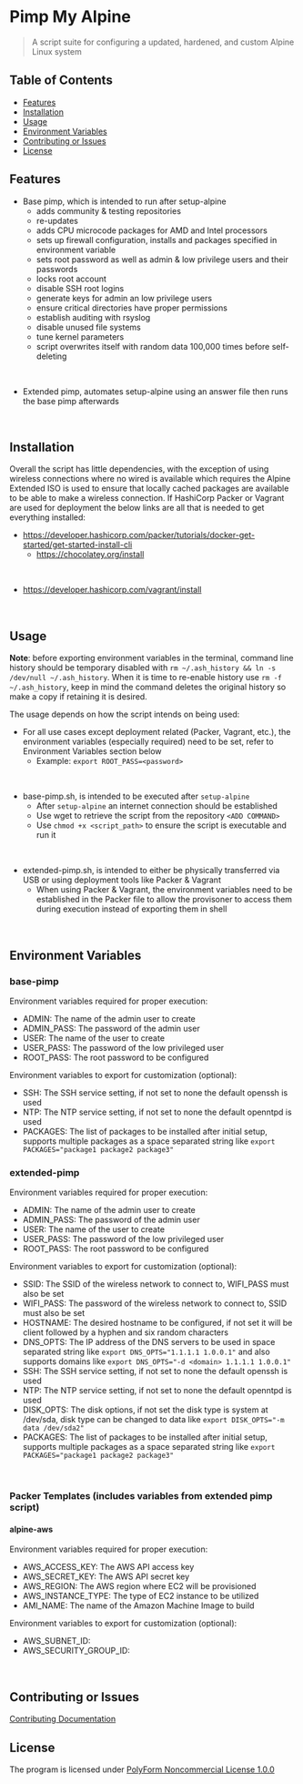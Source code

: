 # Pimp My Alpine

> A script suite for configuring a updated, hardened, and custom Alpine Linux system

## Table of Contents

- [Features](#Features)
- [Installation](#Installation)
- [Usage](#Usage)
- [Environment Variables](#Environment-Variables)
- [Contributing or Issues](#Contributing-or-Issues)
- [License](#License)

## Features

- Base pimp, which is intended to run after setup-alpine
	- adds community & testing repositories
	- re-updates
	- adds CPU microcode packages for AMD and Intel processors
	- sets up firewall configuration, installs and packages specified in environment variable
	- sets root password as well as admin & low privilege users and their passwords
	- locks root account
	- disable SSH root logins
	- generate keys for admin an low privilege users
	- ensure critical directories have proper permissions
	- establish auditing with rsyslog
	- disable unused file systems
	- tune kernel parameters
	- script overwrites itself with random data 100,000 times before self-deleting
<br>

- Extended pimp, automates setup-alpine using an answer file then runs the base pimp afterwards
<br>


## Installation

Overall the script has little dependencies, with the exception of using wireless connections where no wired is available which requires the Alpine Extended ISO is used to ensure that locally cached packages are available to be able to make a wireless connection. If HashiCorp Packer or Vagrant are used for deployment the below links are all that is needed to get everything installed:

- https://developer.hashicorp.com/packer/tutorials/docker-get-started/get-started-install-cli
	- https://chocolatey.org/install
<br>

- https://developer.hashicorp.com/vagrant/install
<br>


## Usage

**Note**: before exporting environment variables in the terminal, command line history should be temporary disabled with `rm ~/.ash_history && ln -s /dev/null ~/.ash_history`. When it is time to re-enable history use `rm -f ~/.ash_history`, keep in mind the command deletes the original history so make a copy if retaining it is desired.

The usage depends on how the script intends on being used:

- For all use cases except deployment related (Packer, Vagrant, etc.), the environment variables (especially required) need to be set, refer to Environment Variables section below
	- Example:  `export ROOT_PASS=<password>`
<br>

- base-pimp.sh, is intended to be executed after `setup-alpine`
	- After `setup-alpine` an internet connection should be established
	- Use wget to retrieve the script from the repository `<ADD COMMAND>`
	- Use `chmod +x <script_path>` to ensure the script is executable and run it
<br>

- extended-pimp.sh, is intended to either be physically transferred via USB or using deployment tools like Packer & Vagrant
	- When using Packer & Vagrant, the environment variables need to be established in the Packer file to allow the provisoner to access them during execution instead of exporting them in shell
<br>


## Environment Variables

### base-pimp

Environment variables required for proper execution:

- ADMIN:  The name of the admin user to create
- ADMIN_PASS:  The password of the admin user
- USER:  The name of the user to create
- USER_PASS:  The password of the low privileged user
- ROOT_PASS:  The root password to be configured

Environment variables to export for customization (optional):

- SSH:  The SSH service setting, if not set to none the default openssh is used
- NTP:  The NTP service setting, if not set to none the default openntpd is used
- PACKAGES:  The list of packages to be installed after initial setup,
			 supports multiple packages as a space separated string like
			 `export PACKAGES="package1 package2 package3"`


### extended-pimp

Environment variables required for proper execution:

- ADMIN:  The name of the admin user to create
- ADMIN_PASS:  The password of the admin user
- USER:  The name of the user to create
- USER_PASS:  The password of the low privileged user
- ROOT_PASS:  The root password to be configured

Environment variables to export for customization (optional):

- SSID:  The SSID of the wireless network to connect to, WIFI_PASS must also be set
- WIFI_PASS:  The password of the wireless network to connect to, SSID must also be set
- HOSTNAME:  The desired hostname to be configured, if not set it will be client followed by a hyphen and six random characters
- DNS_OPTS:  The IP address of the DNS servers to be used in space separated string like `export DNS_OPTS="1.1.1.1 1.0.0.1"` and also supports domains like `export DNS_OPTS="-d <domain> 1.1.1.1 1.0.0.1"`
- SSH:  The SSH service setting, if not set to none the default openssh is used
- NTP:  The NTP service setting, if not set to none the default openntpd is used
- DISK_OPTS:  The disk options, if not set the disk type is system at /dev/sda, disk type can be changed to data like `export DISK_OPTS="-m data /dev/sda2"`
- PACKAGES:  The list of packages to be installed after initial setup, supports multiple packages as a space separated string like `export PACKAGES="package1 package2 package3"`
<br>

### Packer Templates (includes variables from extended pimp script)

#### alpine-aws

Environment variables required for proper execution:

- AWS_ACCESS_KEY:  The AWS API access key
- AWS_SECRET_KEY:  The AWS API secret key
- AWS_REGION:  The AWS region where EC2 will be provisioned
- AWS_INSTANCE_TYPE:  The type of EC2 instance to be utilized
- AMI_NAME:  The name of the Amazon Machine Image to build

Environment variables to export for customization (optional):

- AWS_SUBNET_ID:
- AWS_SECURITY_GROUP_ID:
<br>


## Contributing or Issues

[Contributing Documentation](CONTRIBUTING.md)
<br>


## License

The program is licensed under [PolyForm Noncommercial License 1.0.0](LICENSE.md)
<br>
